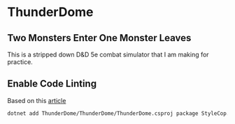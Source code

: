 # ThunderDome
## Two Monsters Enter One Monster Leaves ##

This is a stripped down D&D 5e combat simulator that I am making for practice.

## Enable Code Linting

Based on this [article](https://blog.markvincze.com/automated-portable-code-style-checking-in-net-core-projects/ )

```sh
dotnet add ThunderDome/ThunderDome/ThunderDome.csproj package StyleCop.Analyzers
```
